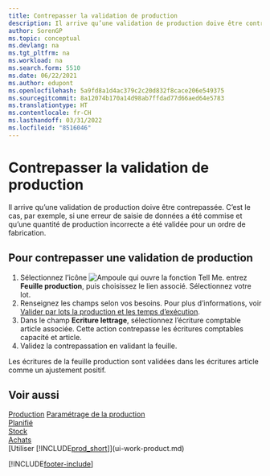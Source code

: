 ```yaml
---
title: Contrepasser la validation de production
description: Il arrive qu’une validation de production doive être contrepassée. Cette rubrique décrit la procédure de contrepassation de la validation de production.
author: SorenGP
ms.topic: conceptual
ms.devlang: na
ms.tgt_pltfrm: na
ms.workload: na
ms.search.form: 5510
ms.date: 06/22/2021
ms.author: edupont
ms.openlocfilehash: 5a9fd8a1d4ac379c2c20d832f8cace206e549375
ms.sourcegitcommit: 8a12074b170a14d98ab7ffdad77d66aed64e5783
ms.translationtype: HT
ms.contentlocale: fr-CH
ms.lasthandoff: 03/31/2022
ms.locfileid: "8516046"
---
```

# <a name="reverse-output-posting"></a>Contrepasser la validation de production

Il arrive qu’une validation de production doive être contrepassée. C’est le cas, par exemple, si une erreur de saisie de données a été commise et qu’une quantité de production incorrecte a été validée pour un ordre de fabrication.  

## <a name="to-reverse-an-output-posting"></a>Pour contrepasser une validation de production

1. Sélectionnez l’icône ![Ampoule qui ouvre la fonction Tell Me.](media/ui-search/search_small.png "Dites-moi ce que vous voulez faire") entrez **Feuille production**, puis choisissez le lien associé. Sélectionnez votre lot.  
2. Renseignez les champs selon vos besoins. Pour plus d’informations, voir [Valider par lots la production et les temps d’exécution](production-how-to-post-output-quantity.md).
3. Dans le champ **Ecriture lettrage**, sélectionnez l’écriture comptable article associée. Cette action contrepasse les écritures comptables capacité et article.  
4. Validez la contrepassation en validant la feuille.  

Les écritures de la feuille production sont validées dans les écritures article comme un ajustement positif.  

## <a name="see-also"></a>Voir aussi

 [Production](production-manage-manufacturing.md) [Paramétrage de la production](production-configure-production-processes.md)  
 [Planifié](production-planning.md)  
 [Stock](inventory-manage-inventory.md)  
 [Achats](purchasing-manage-purchasing.md)  
 [Utiliser [!INCLUDE[prod_short](includes/prod_short.md)]](ui-work-product.md)  


[!INCLUDE[footer-include](includes/footer-banner.md)]
